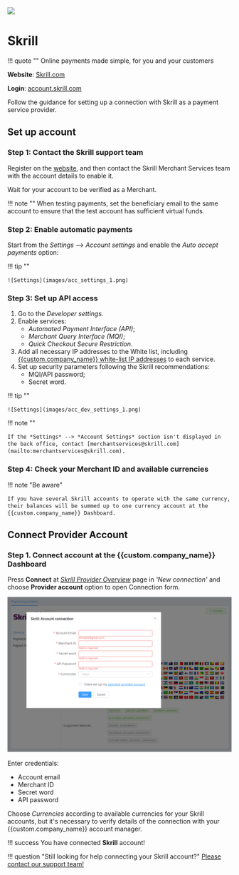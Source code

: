 <img src="https://static.openfintech.io/payment_providers/skrill/logo.svg?w=400" width="400px">

# Skrill

!!! quote ""
    Online payments made simple, for you and your customers

**Website**: [Skrill.com](https://www.skrill.com/en/business/)

**Login**: [account.skrill.com](https://account.skrill.com/)

Follow the guidance for setting up a connection with Skrill as a payment service provider.

## Set up account

### Step 1: Contact the Skrill support team

Register on the [website](https://account.skrill.com/wallet/account/sign-up?locale=en), and then contact the Skrill Merchant Services team with the account details to enable it.

Wait for your account to be verified as a Merchant.

!!! note ""
    When testing payments, set the beneficiary email to the same account to ensure that the test account has sufficient virtual funds.

### Step 2: Enable automatic payments

Start from the *Settings* --> *Account settings* and enable the *Auto accept payments* option:

!!! tip ""

    ![Settings](images/acc_settings_1.png)

### Step 3: Set up API access

1. Go to the *Developer settings*.
2. Enable services:
    * *Automated Payment Interface (API)*;
    * *Merchant Query Interface (MQI)*;
    * *Quick Checkout Secure Restriction*.
3. Add all necessary IP addresses to the White list, including  [{{custom.company_name}} white-list IP addresses](/integration/ips/) to each service.
4. Set up security parameters following the Skrill recommendations:
    * MQI/API password;
    * Secret word.

!!! tip ""

    ![Settings](images/acc_dev_settings_1.png)

!!! note ""

    If the *Settings* --> *Account Settings* section isn't displayed in the back office, contact [merchantservices@skrill.com](mailto:merchantservices@skrill.com).

### Step 4: Check your Merchant ID and available currencies

!!! note "Be aware"

    If you have several Skrill accounts to operate with the same currency, their balances will be summed up to one currency account at the {{custom.company_name}} Dashboard.  

## Connect Provider Account

### Step 1. Connect account at the {{custom.company_name}} Dashboard

Press **Connect** at [*Skrill Provider Overview*]({{custom.dashboard_base_url}}connect-directory/payment-providers/skrill/general) page in *'New connection'* and choose **Provider account** option to open Connection form.

![Connect](images/provider-account.png)

Enter credentials:

* Account email
* Merchant ID
* Secret word
* API password

Choose *Currencies* according to available currencies for your Skrill accounts, but it's necessary to verify details of the connection with your {{custom.company_name}} account manager.

!!! success
    You have connected **Skrill** account!

!!! question "Still looking for help connecting your Skrill account?"
    <!--email_off-->[Please contact our support team!](mailto:{{custom.support_email}})<!--/email_off-->
